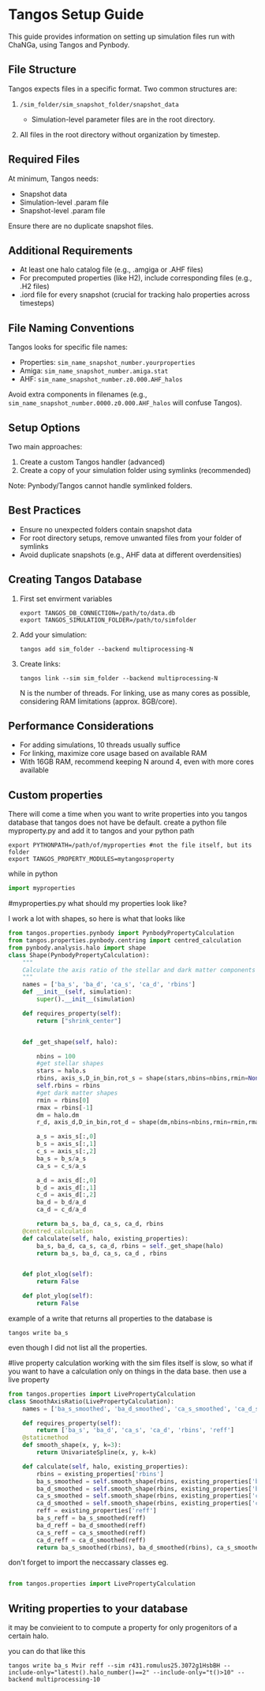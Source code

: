 # Tangos Setup Guide

This guide provides information on setting up simulation files run with ChaNGa, using Tangos and Pynbody.

## File Structure

Tangos expects files in a specific format. Two common structures are:

1. `/sim_folder/sim_snapshot_folder/snapshot_data`
   - Simulation-level parameter files are in the root directory.

2. All files in the root directory without organization by timestep.

## Required Files

At minimum, Tangos needs:

- Snapshot data
- Simulation-level .param file
- Snapshot-level .param file

Ensure there are no duplicate snapshot files.

## Additional Requirements

- At least one halo catalog file (e.g., .amgiga or .AHF files)
- For precomputed properties (like H2), include corresponding files (e.g., .H2 files)
- .iord file for every snapshot (crucial for tracking halo properties across timesteps)

## File Naming Conventions

Tangos looks for specific file names:

- Properties: `sim_name_snapshot_number.yourproperties`
- Amiga: `sim_name_snapshot_number.amiga.stat`
- AHF: `sim_name_snapshot_number.z0.000.AHF_halos`

Avoid extra components in filenames (e.g., `sim_name_snapshot_number.0000.z0.000.AHF_halos` will confuse Tangos).

## Setup Options

Two main approaches:

1. Create a custom Tangos handler (advanced)
2. Create a copy of your simulation folder using symlinks (recommended)

Note: Pynbody/Tangos cannot handle symlinked folders.

## Best Practices

- Ensure no unexpected folders contain snapshot data
- For root directory setups, remove unwanted files from your folder of symlinks
- Avoid duplicate snapshots (e.g., AHF data at different overdensities)

## Creating Tangos Database
1. First set envirment variables
   ```
   export TANGOS_DB_CONNECTION=/path/to/data.db
   export TANGOS_SIMULATION_FOLDER=/path/to/simfolder
   ```

3. Add your simulation:
   ```
   tangos add sim_folder --backend multiprocessing-N
   ```

4. Create links:
   ```
   tangos link --sim sim_folder --backend multiprocessing-N
   ```
   
   N is the number of threads. For linking, use as many cores as possible, considering RAM limitations (approx. 8GB/core).

## Performance Considerations

- For adding simulations, 10 threads usually suffice
- For linking, maximize core usage based on available RAM
- With 16GB RAM, recommend keeping N around 4, even with more cores available

## Custom properties
There will come a time when you want to write properties into you tangos database that tangos does not have be default. 
create a python file myproperty.py and add it to tangos and your python path
```
export PYTHONPATH=/path/of/myproperties #not the file itself, but its folder
export TANGOS_PROPERTY_MODULES=mytangosproperty
```
while in python
```python
import myproperties
```

#myproperties.py
what should my properties look like? 

I work a lot with shapes, so here is what that looks like
```python
from tangos.properties.pynbody import PynbodyPropertyCalculation
from tangos.properties.pynbody.centring import centred_calculation
from pynbody.analysis.halo import shape
class Shape(PynbodyPropertyCalculation):
    """
    Calculate the axis ratio of the stellar and dark matter components of a halo, only for where stars and dark matter both exist.
    """
    names = ['ba_s', 'ba_d', 'ca_s', 'ca_d', 'rbins']
    def __init__(self, simulation):
        super().__init__(simulation)

    def requires_property(self):
        return ["shrink_center"]


    def _get_shape(self, halo):

        nbins = 100
        #get stellar shapes
        stars = halo.s
        rbins, axis_s,D_in_bin,rot_s = shape(stars,nbins=nbins,rmin=None,rmax=None,ndim=3,bins='equal',max_iterations=20,tol=1e-3)
        self.rbins = rbins
        #get dark matter shapes
        rmin = rbins[0]
        rmax = rbins[-1]
        dm = halo.dm
        r_d, axis_d,D_in_bin,rot_d = shape(dm,nbins=nbins,rmin=rmin,rmax=rmax,ndim=3,bins='equal',max_iterations=20,tol=1e-3)

        a_s = axis_s[:,0]
        b_s = axis_s[:,1]
        c_s = axis_s[:,2]
        ba_s = b_s/a_s
        ca_s = c_s/a_s

        a_d = axis_d[:,0]
        b_d = axis_d[:,1]
        c_d = axis_d[:,2]
        ba_d = b_d/a_d
        ca_d = c_d/a_d

        return ba_s, ba_d, ca_s, ca_d, rbins
    @centred_calculation
    def calculate(self, halo, existing_properties):
        ba_s, ba_d, ca_s, ca_d, rbins = self._get_shape(halo)
        return ba_s, ba_d, ca_s, ca_d , rbins


    def plot_xlog(self):
        return False

    def plot_ylog(self):
        return False
```

example of a write that returns all properties to the database is 
```
tangos write ba_s
```
even though I did not list all the properties.


#live property calculation
working with the sim files itself is slow, so what if you want to have a calculation only on things in the data base.
then use a live property

```python
from tangos.properties import LivePropertyCalculation
class SmoothAxisRatio(LivePropertyCalculation):
    names = ['ba_s_smoothed', 'ba_d_smoothed', 'ca_s_smoothed', 'ca_d_smoothed', 'ba_s_at_reff', 'ba_d_at_reff', 'ca_s_at_reff', 'ca_d_at_reff']

    def requires_property(self):
        return ['ba_s', 'ba_d', 'ca_s', 'ca_d', 'rbins', 'reff']
    @staticmethod
    def smooth_shape(x, y, k=3):
        return UnivariateSpline(x, y, k=k)

    def calculate(self, halo, existing_properties):
        rbins = existing_properties['rbins']
        ba_s_smoothed = self.smooth_shape(rbins, existing_properties['ba_s'])
        ba_d_smoothed = self.smooth_shape(rbins, existing_properties['ba_d'])
        ca_s_smoothed = self.smooth_shape(rbins, existing_properties['ca_s'])
        ca_d_smoothed = self.smooth_shape(rbins, existing_properties['ca_d'])
        reff = existing_properties['reff']
        ba_s_reff = ba_s_smoothed(reff)
        ba_d_reff = ba_d_smoothed(reff)
        ca_s_reff = ca_s_smoothed(reff)
        ca_d_reff = ca_d_smoothed(reff)
        return ba_s_smoothed(rbins), ba_d_smoothed(rbins), ca_s_smoothed(rbins), ca_d_smoothed(rbins), ba_s_reff, ba_d_reff, ca_s_reff, ca_d_reff
```

don't forget to import the neccassary classes eg.
```python

from tangos.properties import LivePropertyCalculation
```

## Writing properties to your database
it may be convieient to to compute a property for only progenitors of a certain halo. 

you can do that like this 
```
tangos write ba_s Mvir reff --sim r431.romulus25.3072g1HsbBH --include-only="latest().halo_number()==2" --include-only="t()>10" --backend multiprocessing-10
```

